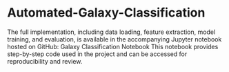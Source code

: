 # Automated-Galaxy-Classification
The full implementation, including data loading, feature extraction, model training, and evaluation, is available in the accompanying Jupyter notebook hosted on GitHub: Galaxy Classification Notebook  This notebook provides step-by-step code used in the project and can be accessed for reproducibility and review.
